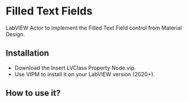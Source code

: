 # Filled Text Fields

LabVIEW Actor to implement the Filled Text Field control from Material Design.

## Installation
- Download the Insert LVClass Property Node.vip.
- Use VIPM to install it on your LabVIEW version (2020+).

## How to use it? 
